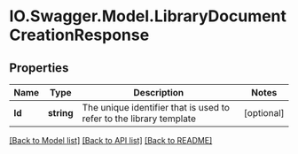 # IO.Swagger.Model.LibraryDocumentCreationResponse
## Properties

Name | Type | Description | Notes
------------ | ------------- | ------------- | -------------
**Id** | **string** | The unique identifier that is used to refer to the library template | [optional] 

[[Back to Model list]](../README.md#documentation-for-models) [[Back to API list]](../README.md#documentation-for-api-endpoints) [[Back to README]](../README.md)

